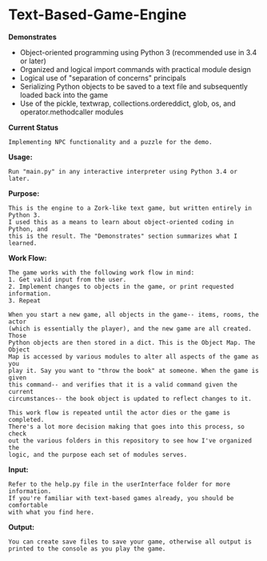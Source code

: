 # Text-Based-Game-Engine

**Demonstrates**
* Object-oriented programming using Python 3 (recommended use in 3.4 or later)
* Organized and logical import commands with practical module design
* Logical use of "separation of concerns" principals
* Serializing Python objects to be saved to a text file and subsequently loaded back into the game
* Use of the pickle, textwrap, collections.ordereddict, glob, os, and operator.methodcaller modules


**Current Status**

    Implementing NPC functionality and a puzzle for the demo.

**Usage:**

    Run "main.py" in any interactive interpreter using Python 3.4 or later.
    
**Purpose:**

    This is the engine to a Zork-like text game, but written entirely in Python 3.
    I used this as a means to learn about object-oriented coding in Python, and
    this is the result. The "Demonstrates" section summarizes what I learned.
    
**Work Flow:**

    The game works with the following work flow in mind:
    1. Get valid input from the user.
    2. Implement changes to objects in the game, or print requested information.
    3. Repeat
     
    When you start a new game, all objects in the game-- items, rooms, the actor
    (which is essentially the player), and the new game are all created. Those 
    Python objects are then stored in a dict. This is the Object Map. The Object
    Map is accessed by various modules to alter all aspects of the game as you 
    play it. Say you want to "throw the book" at someone. When the game is given
    this command-- and verifies that it is a valid command given the current
    circumstances-- the book object is updated to reflect changes to it.
        
    This work flow is repeated until the actor dies or the game is completed.
    There's a lot more decision making that goes into this process, so check
    out the various folders in this repository to see how I've organized the 
    logic, and the purpose each set of modules serves.
    
**Input:**

    Refer to the help.py file in the userInterface folder for more information.
    If you're familiar with text-based games already, you should be comfortable
    with what you find here.
    
**Output:**

    You can create save files to save your game, otherwise all output is 
    printed to the console as you play the game.
